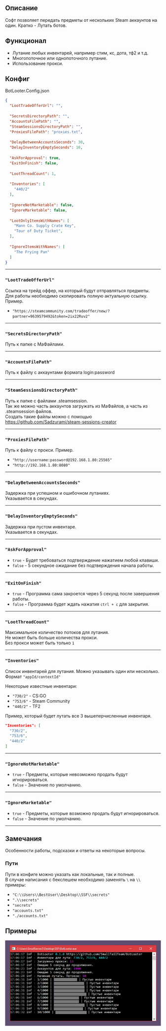 ## Описание

Софт позволяет передать предметы от нескольких Steam аккаунтов на один.
Кратко - Лутать ботов.

## Функционал

- Лутание любых инвентарей, например стим, кс, дота, тф2 и т.д.
- Многопоточное или однопоточного лутание.
- Использование прокси.

## Конфиг

BotLooter.Config.json

```json
{
  "LootTradeOfferUrl": "",
  
  "SecretsDirectoryPath": "",
  "AccountsFilePath": "",
  "SteamSessionsDirectoryPath": "",
  "ProxiesFilePath": "proxies.txt",
  
  "DelayBetweenAccountsSeconds": 30,
  "DelayInventoryEmptySeconds": 10,
  
  "AskForApproval": true,
  "ExitOnFinish": false,
  
  "LootThreadCount": 1,
  
  "Inventories": [
    "440/2"
  ],
  
  "IgnoreNotMarketable": false,
  "IgnoreMarketable": false,

  "LootOnlyItemsWithNames": [
    "Mann Co. Supply Crate Key",
    "Tour of Duty Ticket",
  ],

  "IgnoreItemsWithNames": [
    "The Frying Pan"
  ]
}
```

---

### `"LootTradeOfferUrl"`
Cсылка на трейд оффер, на который будут отправляться предметы.
\
Для работы необходимо скопировать полную актуальную ссылку. Пример.
- `"https://steamcommunity.com/tradeoffer/new/?partner=9639579492&token=2ix22Ruv2"`

---

### `"SecretsDirectoryPath"`
Путь к папке с МаФайлами.

---

### `"AccountsFilePath"`
Путь к файлу с аккаунтами формата login:password

---

### `"SteamSessionsDirectoryPath"`
Путь к папке с файлами .steamsession.
\
Так же можно часть аккаунтов загружать из МаФайлов, а часть из .steamsession файлов.
\
Создать такие файлы можно с помощью https://github.com/Sadzurami/steam-sessions-creator

---

### `"ProxiesFilePath"`
Путь к файлу с прокси. Пример.
- `"http://username:password@192.168.1.80:25565"`
- `"http://192.168.1.80:8080"`

---

### `"DelayBetweenAccountsSeconds"`
Задержка при успешном и ошибочном лутаниях.
\
Указывается в секундах.

---

### `"DelayInventoryEmptySeconds"`
Задержка при пустом инвентаре.
\
Указывается в секундах.

---

### `"AskForApproval"`
- `true` - Будет требоваться подтверждение нажатием любой клавиши.
- `false` - 5 секундное ожидание без подтверждения начала работы.

---

### `"ExitOnFinish"`
- `true` - Программа сама закроется через 5 секунд после завершения работы.
- `false` - Программа будет ждать нажатия `ctrl + c` для закрытия.

---

### `"LootThreadCount"`
Максимальное количество потоков для лутания.
\
Не может быть больше количества прокси.
\
Без прокси может быть только `1`

---

### `"Inventories"`
Список инвентарей для лутания. Можно указывать один или несколько.
\
Формат `"appId/contextId"`

Некоторые известные инвентари:
- `"730/2"` - CS:GO
- `"753/6"` - Steam Community
- `"440/2"` - TF2

Пример, который будет лутать все 3 вышеперчисленные инвентаря.
```json
"Inventories": [
  "730/2",
  "753/6",
  "440/2"
]
```

---

### `"IgnoreNotMarketable"`
- `true` - Предметы, которые невозможно продать будут игнорироваться.
- `false` - Значение по умолчанию.

---

### `"IgnoreMarketable"`
- `true` - Предметы, которые возможно продать будут игнорироваться.
- `false` - Значение по умолчанию.

---

## Замечания
Особенности работы, подсказки и ответы на некоторые вопросы.

### Пути
Пути в конфиге можно указать как локальные, так и полные.
\
В случае написания с бекслешем необходимо заменять `\` на `\\` примеры:
- `"C:\\Users\\BestUser\\Desktop\\SSF\\secrets"`
- `".\\secrets"`
- `"secrets"`
- `"accounts.txt"`
- `"./accounts.txt"`



## Примеры
![Скриншот работы софта](Assets/Screenshot.png)
